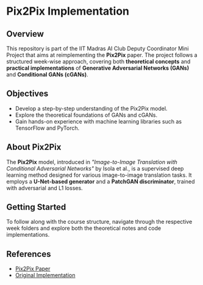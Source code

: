 # Pix2Pix Implementation

## Overview
This repository is part of the IIT Madras AI Club Deputy Coordinator Mini Project that aims at reimplementing the **Pix2Pix** paper. The project follows a structured week-wise approach, covering both **theoretical concepts** and **practical implementations** of **Generative Adversarial Networks (GANs)** and **Conditional GANs (cGANs)**.

## Objectives
- Develop a step-by-step understanding of the Pix2Pix model.
- Explore the theoretical foundations of GANs and cGANs.
- Gain hands-on experience with machine learning libraries such as TensorFlow and PyTorch.

## About Pix2Pix
The **Pix2Pix** model, introduced in *"Image-to-Image Translation with Conditional Adversarial Networks"* by Isola et al., is a supervised deep learning method designed for various image-to-image translation tasks. It employs a **U-Net-based generator** and a **PatchGAN discriminator**, trained with adversarial and L1 losses.

## Getting Started
To follow along with the course structure, navigate through the respective week folders and explore both the theoretical notes and code implementations.

## References
- [Pix2Pix Paper](https://arxiv.org/abs/1611.07004)
- [Original Implementation](https://github.com/phillipi/pix2pix)
